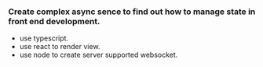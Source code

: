 ### Create complex async sence to find out how to manage state in front end development.
- use typescript.
- use react to render view.
- use node to create server supported websocket.
